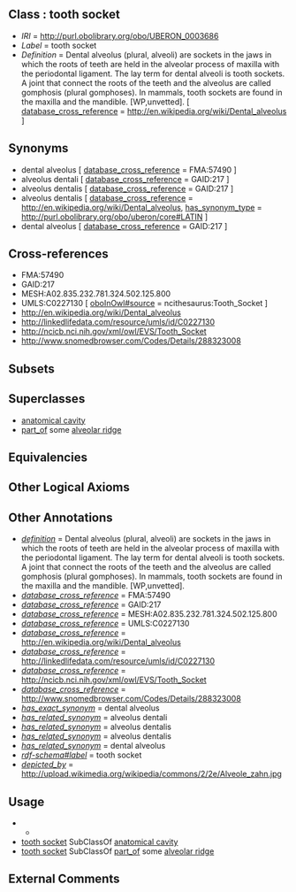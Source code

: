 
## Class : tooth socket

 * *IRI* = http://purl.obolibrary.org/obo/UBERON_0003686
 * *Label* = tooth socket
 * *Definition* = Dental alveolus (plural, alveoli) are sockets in the jaws in which the roots of teeth are held in the alveolar process of maxilla with the periodontal ligament. The lay term for dental alveoli is tooth sockets. A joint that connect the roots of the teeth and the alveolus are called gomphosis (plural gomphoses). In mammals, tooth sockets are found in the maxilla and the mandible. [WP,unvetted]. [ [database_cross_reference](../../ef/oboInOwl#hasDbXref.md) = http://en.wikipedia.org/wiki/Dental_alveolus ]

## Synonyms

 * dental alveolus [ [database_cross_reference](../../ef/oboInOwl#hasDbXref.md) = FMA:57490 ]
 * alveolus dentali [ [database_cross_reference](../../ef/oboInOwl#hasDbXref.md) = GAID:217 ]
 * alveolus dentalis [ [database_cross_reference](../../ef/oboInOwl#hasDbXref.md) = GAID:217 ]
 * alveolus dentalis [ [database_cross_reference](../../ef/oboInOwl#hasDbXref.md) = http://en.wikipedia.org/wiki/Dental_alveolus, [has_synonym_type](../../pe/oboInOwl#hasSynonymType.md) = http://purl.obolibrary.org/obo/uberon/core#LATIN ]
 * dental alveolus [ [database_cross_reference](../../ef/oboInOwl#hasDbXref.md) = GAID:217 ]

## Cross-references

 * FMA:57490
 * GAID:217
 * MESH:A02.835.232.781.324.502.125.800
 * UMLS:C0227130 [ [oboInOwl#source](../../ce/oboInOwl#source.md) = ncithesaurus:Tooth_Socket ]
 * http://en.wikipedia.org/wiki/Dental_alveolus
 * http://linkedlifedata.com/resource/umls/id/C0227130
 * http://ncicb.nci.nih.gov/xml/owl/EVS/Tooth_Socket
 * http://www.snomedbrowser.com/Codes/Details/288323008

## Subsets


## Superclasses

 * [anatomical cavity](../../UBERON/53/UBERON_0002553.md)
 * [part_of](../../BFO/50/BFO_0000050.md) some [alveolar ridge](../../UBERON/03/UBERON_0004103.md)

## Equivalencies


## Other Logical Axioms


## Other Annotations

 * *[definition](../../IAO/15/IAO_0000115.md)* = Dental alveolus (plural, alveoli) are sockets in the jaws in which the roots of teeth are held in the alveolar process of maxilla with the periodontal ligament. The lay term for dental alveoli is tooth sockets. A joint that connect the roots of the teeth and the alveolus are called gomphosis (plural gomphoses). In mammals, tooth sockets are found in the maxilla and the mandible. [WP,unvetted].
 * *[database_cross_reference](../../ef/oboInOwl#hasDbXref.md)* = FMA:57490
 * *[database_cross_reference](../../ef/oboInOwl#hasDbXref.md)* = GAID:217
 * *[database_cross_reference](../../ef/oboInOwl#hasDbXref.md)* = MESH:A02.835.232.781.324.502.125.800
 * *[database_cross_reference](../../ef/oboInOwl#hasDbXref.md)* = UMLS:C0227130
 * *[database_cross_reference](../../ef/oboInOwl#hasDbXref.md)* = http://en.wikipedia.org/wiki/Dental_alveolus
 * *[database_cross_reference](../../ef/oboInOwl#hasDbXref.md)* = http://linkedlifedata.com/resource/umls/id/C0227130
 * *[database_cross_reference](../../ef/oboInOwl#hasDbXref.md)* = http://ncicb.nci.nih.gov/xml/owl/EVS/Tooth_Socket
 * *[database_cross_reference](../../ef/oboInOwl#hasDbXref.md)* = http://www.snomedbrowser.com/Codes/Details/288323008
 * *[has_exact_synonym](../../ym/oboInOwl#hasExactSynonym.md)* = dental alveolus
 * *[has_related_synonym](../../ym/oboInOwl#hasRelatedSynonym.md)* = alveolus dentali
 * *[has_related_synonym](../../ym/oboInOwl#hasRelatedSynonym.md)* = alveolus dentalis
 * *[has_related_synonym](../../ym/oboInOwl#hasRelatedSynonym.md)* = alveolus dentalis
 * *[has_related_synonym](../../ym/oboInOwl#hasRelatedSynonym.md)* = dental alveolus
 * *[rdf-schema#label](../../el/rdf-schema#label.md)* = tooth socket
 * *[depicted_by](../../depicted/by/depicted_by.md)* = http://upload.wikimedia.org/wikipedia/commons/2/2e/Alveole_zahn.jpg

## Usage

 * -
 * [tooth socket](../../UBERON/86/UBERON_0003686.md) SubClassOf [anatomical cavity](../../UBERON/53/UBERON_0002553.md)
 * [tooth socket](../../UBERON/86/UBERON_0003686.md) SubClassOf [part_of](../../BFO/50/BFO_0000050.md) some [alveolar ridge](../../UBERON/03/UBERON_0004103.md)

## External Comments

